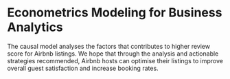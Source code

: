 # Econometrics Modeling for Business Analytics
The causal model analyses the factors that contributes to higher review score for Airbnb listings. 
We hope that through the analysis and actionable strategies recommended, Airbnb hosts can optimise their listings to improve overall guest satisfaction and increase booking rates.

